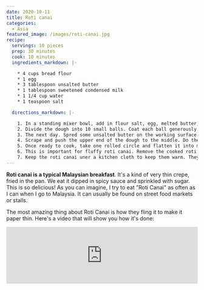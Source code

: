 ```yaml
---
date: 2020-10-11
title: Roti canai
categories:
  - Asia
featured_image: /images/roti-canai.jpg
recipe:
  servings: 10 pieces
  prep: 30 minutes
  cook: 10 minutes
  ingredients_markdown: |-

    * 4 cups bread flour
    * 1 egg
    * 3 tablespoon unsalted butter
    * 1 tablespoon sweetened condensed milk
    * 1 1/4 cup water
    * 1 teaspoon salt

  directions_markdown: |-

    1. In a standing mixer bowl, add in flour salt, egg, melted butter, condesed milk and water. Mix to incorporate and knead for 10 minutes. Leave to rest for 10 minutes and knead for another 5 minutes.
    2. Divide the dough into 10 small balls. Coat each ball generously buttered. Cover the container tightly withh cling film and keep in the fridge overnight.
    3. The next day. Spred some unsalted butter on the working surface. Take one ball and lightly flatten it. Press and push the dough with the heel of your palm to make it bigger. Stretch it as thinas possible, until you can almost see through it. Now and then spread some soften unsalted butter on it to help the stretching. Optional, lift up one edge of the dough and genty pull to stretch it even more.
    4. Scrape and push the upper end of the dough to the middle. Do the same to the lower end, forming a wrinkle thin log. Starting at one end of the log, roll it into a circle and tuck the other end inside. Leave aside for 10 minutes before cooking. Meanwhile you can continue with the rest the balls.
    5. Once ready to cook, take one rolled circle and flatten it into more or less 10-15 cm diameter. heat some unsalted butter ona pan using medium heat. Mlce the flatten dough on the pan. Cook for several minutes and then flip. Continue cooking for some minutes more.
    6. This is important for fluffy roti canai. Remove the cooked roti canai and place it on a working surface. Immediately yet carefully grav it using both of your hands and squeeze it to the center. We want to fluff it. You can see this part more clear in the video above.
    7. Keep the roti canai uner a kitchen cloth to keep them warm. They're best eaten with dhal curry or any type of curry with some sambal. Enjoy!
---
```

**Roti canai is a typical Malaysian breakfast**. It's a kind of very thin crepe, fried in the pan. We eat it dipped in spicy sauce and sprinkled with sugar. This is so delicious! As you can imagine, I try to eat "Roti Canai" as often as I can when I go to Malaysia. It can usually be found on street food markets or stalls.

The most amazing thing about Roti Canai is how they fling it to make it paper thin. Here's a video that will show you how it's done:

<div class="video-responsive">
  <iframe width="100%" src="https://www.youtube.com/embed/I-wA0HLNnmY" frameborder="0" allow="accelerometer; autoplay; clipboard-write; encrypted-media; gyroscope; picture-in-picture" allowfullscreen>
  </iframe>
</div>
